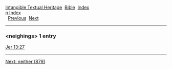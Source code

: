 [Intangible Textual Heritage](../../index)  [Bible](../index) 
[Index](index)   
[n Index](_n_)  
  [Previous](c07790)  [Next](c07792) 

------------------------------------------------------------------------

### &lt;neighings&gt; 1 entry

[Jer 13:27](../kjv/jer013.htm#027)  

------------------------------------------------------------------------

[Next: neither (879)](c07792)
